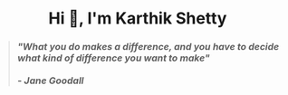 <!-- # Hi there 👋  -->
<!--
**KarthikShetty27/KarthikShetty27** is a ✨ _special_ ✨ repository because its `README.md` (this file) appears on your GitHub profile.

Here are some ideas to get you started:

- 🔭 I’m currently working on ...
- 🌱 I’m currently learning ...
- 👯 I’m looking to collaborate on ...
- 🤔 I’m looking for help with ...
- 💬 Ask me about ...
- 📫 How to reach me: ...
- 😄 Pronouns: ...
- ⚡ Fun fact: ...
-->
<!-- <h3 align="center">A passionate frontend developer from India</h3> -->

<h1 align="center">Hi 👋, I'm Karthik Shetty</h1>

> <h3><i>"What you do makes a difference, and you have to decide what kind of difference you want to make"</i><br><br>  - <i>Jane Goodall<i></h3> 

